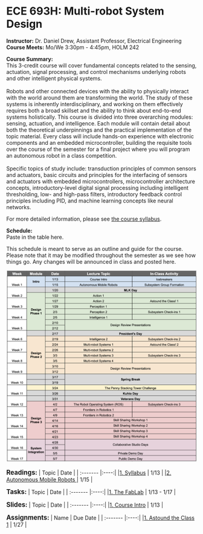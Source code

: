 <link rel="stylesheet" type="text/css" href="assets/css/styles.css">

# ECE 693H: Multi-robot System Design
**Instructor:** Dr. Daniel Drew, Assistant Professor, Electrical Engineering\
**Course Meets:** Mo/We 3:30pm - 4:45pm, HOLM 242

**Course Summary:**\
This 3-credit course will cover fundamental concepts related to the sensing, actuation, signal processing, and control mechanisms underlying robots and other intelligent physical systems.<br><br> Robots and other connected devices with the ability to physically interact with the world around them are transforming the world. The study of these systems is inherently interdisciplinary, and working on them effectively requires both a broad skillset and the ability to think about end-to-end systems holistically. This course is divided into three overarching modules: sensing, actuation, and intelligence. Each module will contain detail about both the theoretical underpinnings and the practical implementation of the topic material. Every class will include hands-on experience with electronic components and an embedded microcontroller, building the requisite tools over the course of the semester for a final project where you will program an autonomous robot in a class competition.<br><br> Specific topics of study include: transduction principles of common sensors and actuators, basic circuits and principles for the interfacing of sensors and actuators with embedded microcontrollers, microcontroller architecture concepts, introductory-level digital signal processing including intelligent thresholding, low- and high-pass filters, introductory feedback control principles including PID, and machine learning concepts like neural networks. 

For more detailed information, please see [the course syllabus](readings/reading1/syllabus.md).

**Schedule:**\
Paste in the table here. 

This schedule is meant to serve as an outline and guide for the course. Please note that it may be modified throughout the semester as we see how things go. Any changes will be announced in class and posted here. 

<img src="readings/reading1/assets/693h_schedule.png" alt="693H Course Schedule" width="600"/>


<br>

<big>**Readings:**</big>
|              Topic                                                                 | Date |
| :-------                                                                           |:----:|
|[1. Syllabus](readings/reading1/syllabus.md)                                        | 1/13 |
|[2. Autonomous Mobile Robots ](readings/reading2/reading2.md)                       | 1/15 |

<big>**Tasks:**</big>
|              Topic                                                                 | Date |
| :-------                                                                           |:----:|
|[1. The FabLab](tasks/task1/task1.md)                                               | 1/13 - 1/17 |

<!--
|[2. Fusion 360 - MCAD](tasks/task2/task2.md)                                        | 1/20 - 1/27 |
|[3. Fusion 360 - ECAD](readings/reading2/reading2.md)                               | 1/27 - 2/3 |
|[4. ROS2](readings/reading2/reading2.md)                                            | 2/3 - 2/10|
|[5. Git and Material for MkDocs](readings/reading2/reading2.md)                     | 2/10 - 2/17|
-->

<big>**Slides:**</big>
|              Topic                                                                 | Date |
| :-------                                                                           |:----:|
|[1. Course Intro](slides/pdfs/ece693h_1_courseintro.pdf)                            | 1/13 |

<!--
|[2. Autonomous Mobile Robots ](slides/pdfs/ece693h_2_autonomousmobilerobots.pdf)    | 1/15 |
-->

<big>**Assignments:**</big>
|              Name                                                                 | Due Date |
| :-------                                                                           |:----:|
|[1. Astound the Class 1](assignments/astoundtheclass/astoundtheclass1.md)           | 1/27 |



